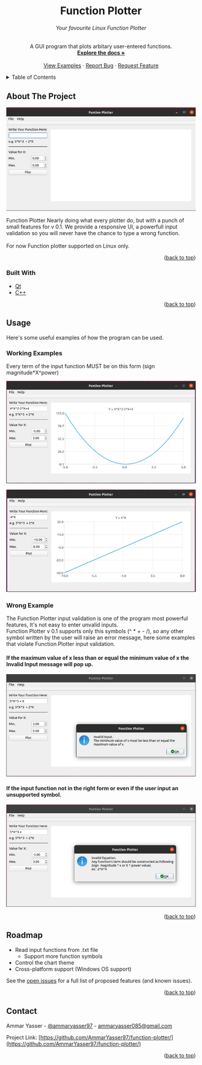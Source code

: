 <!-- PROJECT LOGO -->
<br id="top" />
<div align="center">
  <a href="https://github.com/AmmarYasser97/function-plotter">
  </a>

<h1 align="center">Function Plotter</h3>
<h6 align="center">Your favourite Linux Function Plotter</h3>

  <p align="center">
    A GUI program that plots arbitary user-entered functions.
    <br />
    <a href="https://github.com/AmmarYasser97/function-plotter"><strong>Explore the docs »</strong></a>
    <br />
    <br />
    <a href="https://github.com/AmmarYasser97/function-plotter">View Examples</a>
    ·
    <a href="https://github.com/AmmarYasser97/function-plotter/issues">Report Bug</a>
    ·
    <a href="https://github.com/AmmarYasser97/function-plotter/issues">Request Feature</a>
  </p>
</div>



<!-- TABLE OF CONTENTS -->
<details>
  <summary>Table of Contents</summary>
  <ol>
    <li>
      <a href="#about-the-project">About The Project</a>
      <ul>
        <li><a href="#built-with">Built With</a></li>
      </ul>
    </li>
    <li><a href="#usage">Usage</a></li>
    <li><a href="#roadmap">Roadmap</a></li>
    <li><a href="#contact">Contact</a></li>
  </ol>
</details>



<!-- ABOUT THE PROJECT -->
## About The Project

![Function Plotter Screen Shot](https://github.com/AmmarYasser97/function-plotter/blob/main/examples_photos/Screenshot%20from%202021-12-11%2022-20-29.png?raw=true)

Function Plotter Nearly doing what every plotter do, but with a punch  of small features for v 0.1. We provide a responsive UI, a powerfull input validation so you will never have the chance to type a wrong function.
<br />
<br />
For now Function plotter supported on Linux only.
<p align="right">(<a href="#top">back to top</a>)</p>



### Built With

* [Qt](https://www.qt.io/)
* [C++](http://www.cplusplus.org/)

<p align="right">(<a href="#top">back to top</a>)</p>


<!-- USAGE EXAMPLES -->
## Usage

Here's some useful examples of how the program can be used.

### Working Examples
Every term of the input function MUST be on this form (sign magnitude*X^power) <br />

![Function Plotter Screen Shot](https://github.com/AmmarYasser97/function-plotter/blob/main/examples_photos/Screenshot%20from%202021-12-11%2022-18-01.png?raw=true)

![Function Plotter Screen Shot](https://github.com/AmmarYasser97/function-plotter/blob/main/examples_photos/Screenshot%20from%202021-12-11%2022-18-33.png?raw=true)


### Wrong Example
The Function Plotter input validation is one of the program most powerful features, It's not easy to enter unvalid inputs. <br />
Function Plotter v 0.1 supports only this symbols (^ * + -  /), so any other symbol written by the user will raise an error message, here some examples that violate Function Plotter input validation. <br />

#### If the maximum value of x less than or equal the minimum value of x the Invalid Input message will pop up.
![Function Plotter Screen Shot](https://github.com/AmmarYasser97/function-plotter/blob/main/examples_photos/Screenshot%20from%202021-12-11%2022-13-53.png?raw=true)

#### If the input function not in the right form or even if the user input an unsupported symbol.
![Function Plotter Screen Shot](https://github.com/AmmarYasser97/function-plotter/blob/main/examples_photos/Screenshot%20from%202021-12-11%2022-14-27.png?raw=true)

<p align="right">(<a href="#top">back to top</a>)</p>


<!-- ROADMAP -->
## Roadmap

- Read input functions from .txt file
  - Support more function symbols
- Control the chart theme
- Cross-platform support (Windows OS support)

See the [open issues](https://github.com/AmmarYasser97/function-plotter/issues) for a full list of proposed features (and known issues).

<p align="right">(<a href="#top">back to top</a>)</p>


<!-- CONTACT -->
## Contact

Ammar Yasser - [@ammaryasser97](https://www.linkedin.com/in/ammaryasser97/) - ammaryasser085@gmail.com

Project Link: [https://github.com/AmmarYasser97/function-plotter/](https://github.com/AmmarYasser97/function-plotter/)

<p align="right">(<a href="#top">back to top</a>)</p
